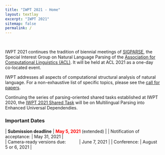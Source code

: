 ```yaml
---
title: "IWPT 2021 - Home"
layout: textlay
excerpt: "IWPT 2021"
sitemap: false
permalink: /
---
```


&nbsp; 

IWPT 2021 continues the tradition of biennial meetings of [SIGPARSE](https://www.sigparse.org), the Special Interest Group on Natural Language Parsing of the [Association for Computational Linguistics (ACL)](https://www.aclweb.org). It will be held at ACL 2021 as a one-day  co-located event.

IWPT addresses all aspects of computational structural analysis of natural language. For a non-exhaustive list of specific topics, please see the [call for papers](/cfp).

Continuing the series of parsing-oriented shared tasks established at IWPT 2020, the [IWPT 2021 Shared Task](https://universaldependencies.org/iwpt21/) will be on Multilingual Parsing into Enhanced Universal Dependendies.

### Important Dates

| **Submission deadline** | <span style="color:red">**May 5, 2021**</span> (extended) | 
| Notification of acceptance: | May 31, 2021 |      
| Camera-ready versions due: &nbsp; &nbsp; &nbsp; &nbsp; &nbsp; | June 7, 2021 |
| Conference: | August 5 or 6, 2021 |

&nbsp; 

&nbsp; 

&nbsp; 

&nbsp; 

&nbsp; 

&nbsp; 

&nbsp; 

&nbsp; 

&nbsp; 

&nbsp; 

&nbsp; 

&nbsp; 

&nbsp; 

